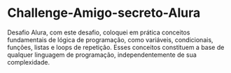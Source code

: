 # Challenge-Amigo-secreto-Alura
Desafio Alura, com este desafio, coloquei em prática conceitos fundamentais de lógica de programação, como variáveis, condicionais, funções, listas e loops de repetição. Esses conceitos constituem a base de qualquer linguagem de programação, independentemente de sua complexidade.
